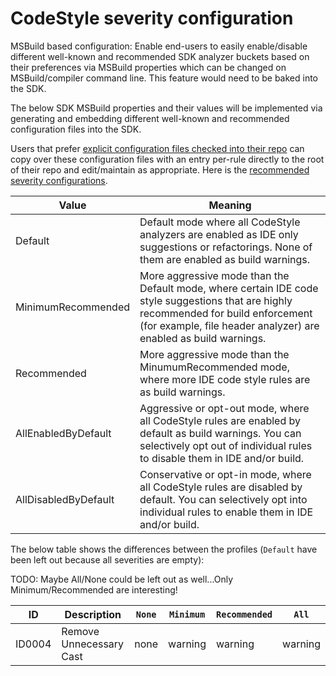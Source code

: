 # CodeStyle severity configuration

MSBuild based configuration: Enable end-users to easily enable/disable different
well-known and recommended SDK analyzer buckets based on their preferences via
MSBuild properties which can be changed on MSBuild/compiler command line.
This feature would need to be baked into the SDK.

The below SDK MSBuild properties and their values will be implemented via generating
and embedding different well-known and recommended configuration files into the SDK.

Users that prefer [explicit configuration files checked into their repo](todo) can copy
over these configuration files with an entry per-rule directly to the root of
their repo and edit/maintain as appropriate. Here is the [recommended severity configurations](todo).

| Value | Meaning |
| --- | --- |
| Default | Default mode where all CodeStyle analyzers are enabled as IDE only suggestions or refactorings. None of them are enabled as build warnings. |
| MinimumRecommended | More aggressive mode than the Default mode, where certain IDE code style suggestions that are highly recommended for build enforcement (for example, file header analyzer) are enabled as build warnings. |
| Recommended | More aggressive mode than the MinumumRecommended mode, where more IDE code style rules are as build warnings. |
| AllEnabledByDefault | Aggressive or opt-out mode, where all CodeStyle rules are enabled by default as build warnings. You can selectively opt out of individual rules to disable them in IDE and/or build. |
| AllDisabledByDefault | Conservative or opt-in mode, where all CodeStyle rules are disabled by default. You can selectively opt into individual rules to enable them in IDE and/or build. |


The below table shows the differences between the profiles (`Default` have been left out because all severities are empty):

TODO: Maybe All/None could be left out as well...Only Minimum/Recommended are interesting!

ID | Description | `None` | `Minimum` | `Recommended` | `All` |
| --- | --- |--- | --- | --- | --- |
ID0004 | Remove Unnecessary Cast | none | warning | warning | warning |